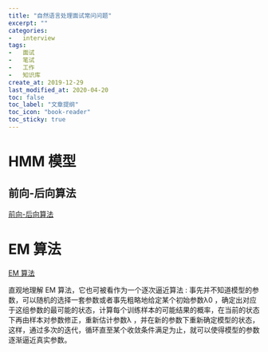 ```yaml
---
title: "自然语言处理面试常问问题"
excerpt: ""
categories:
-   interview
tags:
-   面试
-   笔试
-   工作
-   知识库
create_at: 2019-12-29
last_modified_at: 2020-04-20
toc: false
toc_label: "文章提纲"
toc_icon: "book-reader"
toc_sticky: true
---
```


# HMM 模型

## 前向-后向算法

[前向-后向算法](http://www.52nlp.cn/hmm-learn-best-practices-seven-forward-backward-algorithm-4)

# EM 算法

[EM 算法](http://www.52nlp.cn/hmm-learn-best-practices-seven-forward-backward-algorithm-3)

直观地理解 EM 算法，它也可被看作为一个逐次逼近算法 : 事先并不知道模型的参数，可以随机的选择一套参数或者事先粗略地给定某个初始参数λ0 ，确定出对应于这组参数的最可能的状态，计算每个训练样本的可能结果的概率，在当前的状态下再由样本对参数修正，重新估计参数λ ，并在新的参数下重新确定模型的状态，这样，通过多次的迭代，循环直至某个收敛条件满足为止，就可以使得模型的参数逐渐逼近真实参数。
